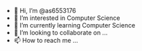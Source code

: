 - 👋 Hi, I’m @as6553176
- 👀 I’m interested in Computer Science 
- 🌱 I’m currently learning Computer Science 
- 💞️ I’m looking to collaborate on ...
- 📫 How to reach me ...

<!---
as6553176/as6553176 is a ✨ special ✨ repository because its `README.md` (this file) appears on your GitHub profile.
You can click the Preview link to take a look at your changes.
--->
